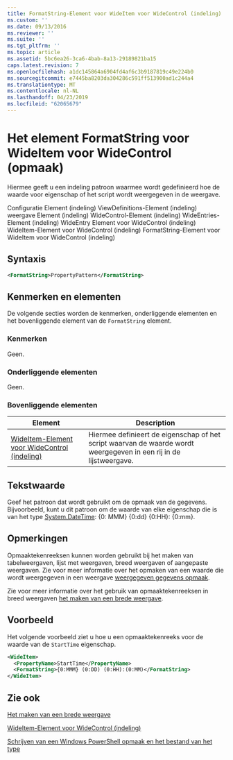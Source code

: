 ```yaml
---
title: FormatString-Element voor WideItem voor WideControl (indeling) | Microsoft Docs
ms.custom: ''
ms.date: 09/13/2016
ms.reviewer: ''
ms.suite: ''
ms.tgt_pltfrm: ''
ms.topic: article
ms.assetid: 5bc6ea26-3ca6-4bab-8a13-29189821ba15
caps.latest.revision: 7
ms.openlocfilehash: a1dc145864a6904fd4af6c3b9187819c49e224b0
ms.sourcegitcommit: e7445ba8203da304286c591ff513900ad1c244a4
ms.translationtype: MT
ms.contentlocale: nl-NL
ms.lasthandoff: 04/23/2019
ms.locfileid: "62065679"
---
```

# <a name="formatstring-element-for-wideitem-for-widecontrol-format"></a>Het element FormatString voor WideItem voor WideControl (opmaak)

Hiermee geeft u een indeling patroon waarmee wordt gedefinieerd hoe de waarde voor eigenschap of het script wordt weergegeven in de weergave.

Configuratie Element (indeling) ViewDefinitions-Element (indeling) weergave Element (indeling) WideControl-Element (indeling) WideEntries-Element (indeling) WideEntry Element voor WideControl (indeling) WideItem-Element voor WideControl (indeling) FormatString-Element voor WideItem voor WideControl (indeling)

## <a name="syntax"></a>Syntaxis

```xml
<FormatString>PropertyPattern</FormatString>
```

## <a name="attributes-and-elements"></a>Kenmerken en elementen

De volgende secties worden de kenmerken, onderliggende elementen en het bovenliggende element van de `FormatString` element.

### <a name="attributes"></a>Kenmerken

Geen.

### <a name="child-elements"></a>Onderliggende elementen

Geen.

### <a name="parent-elements"></a>Bovenliggende elementen

|Element|Description|
|-------------|-----------------|
|[WideItem-Element voor WideControl (indeling)](./wideitem-element-for-widecontrol-format.md)|Hiermee definieert de eigenschap of het script waarvan de waarde wordt weergegeven in een rij in de lijstweergave.|

## <a name="text-value"></a>Tekstwaarde

Geef het patroon dat wordt gebruikt om de opmaak van de gegevens. Bijvoorbeeld, kunt u dit patroon om de waarde van elke eigenschap die is van het type [System.DateTime](/dotnet/api/System.TimeSpan): {0: MMM} {0:dd} {0:HH}: {0:mm}.

## <a name="remarks"></a>Opmerkingen

Opmaaktekenreeksen kunnen worden gebruikt bij het maken van tabelweergaven, lijst met weergaven, breed weergaven of aangepaste weergaven. Zie voor meer informatie over het opmaken van een waarde die wordt weergegeven in een weergave [weergegeven gegevens opmaak](./formatting-displayed-data.md).

Zie voor meer informatie over het gebruik van opmaaktekenreeksen in breed weergaven [het maken van een brede weergave](./creating-a-wide-view.md).

## <a name="example"></a>Voorbeeld

Het volgende voorbeeld ziet u hoe u een opmaaktekenreeks voor de waarde van de `StartTime` eigenschap.

```xml
<WideItem>
  <PropertyName>StartTime</PropertyName>
  <FormatString>{0:MMM} (0:DD) (0:HH):(0:MM)</FormatString>
</WideItem>
```

## <a name="see-also"></a>Zie ook

[Het maken van een brede weergave](./creating-a-wide-view.md)

[WideItem-Element voor WideControl (indeling)](./wideitem-element-for-widecontrol-format.md)

[Schrijven van een Windows PowerShell opmaak en het bestand van het type](./writing-a-powershell-formatting-file.md)
